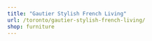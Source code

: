 ```yaml
---
title: "Gautier Stylish French Living"
url: /toronto/gautier-stylish-french-living/
shop: furniture
---
```


